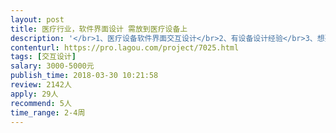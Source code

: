 ```yaml
---                
layout: post       
title: 医疗行业，软件界面设计 需放到医疗设备上           
description: '</br>1、医疗设备软件界面交互设计</br>2、有设备设计经验</br>3、想要达到半透的效果</br>'     
contenturl: https://pro.lagou.com/project/7025.html      
tags: [交互设计]            
salary: 3000-5000元          
publish_time: 2018-03-30 10:21:58         
review: 2142人                   
apply: 29人                   
recommend: 5人                   
time_range: 2-4周              
---                 
```

